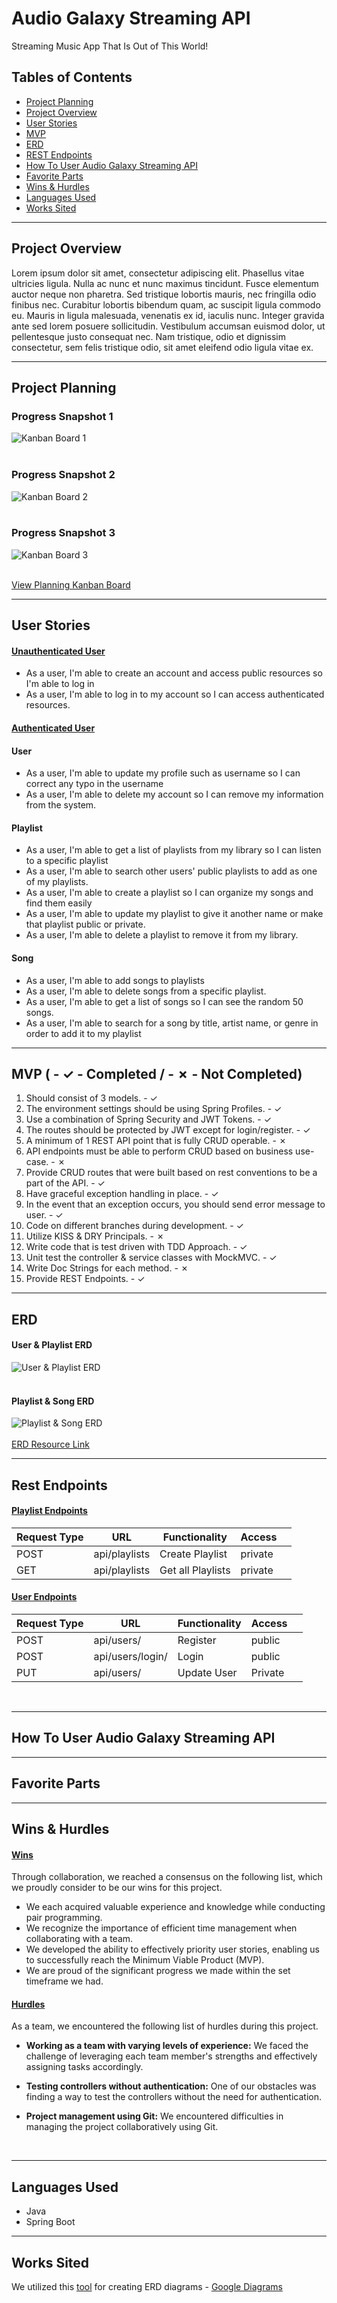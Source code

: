 # Audio Galaxy Streaming API
Streaming Music App That Is Out of This World!

## Tables of Contents

- [Project Planning](#project-planning)
- [Project Overview](#project-overview)
- [User Stories](#user-stories)
- [MVP](#mvp-------completed-------not-completed)
- [ERD](#erd)
- [REST Endpoints](#rest-endpoints)
- [How To User Audio Galaxy Streaming API](#how-to-user-audio-galaxy-streaming-api)
- [Favorite Parts](#favorite-parts)
- [Wins & Hurdles](#wins--hurdles)
- [Languages Used](#languages-used)
- [Works Sited](#works-sited)

***

## Project Overview

Lorem ipsum dolor sit amet, consectetur adipiscing elit. Phasellus vitae ultricies ligula. Nulla ac 
nunc et nunc maximus tincidunt. Fusce elementum auctor neque non pharetra. Sed tristique lobortis mauris, 
nec fringilla odio finibus nec. Curabitur lobortis bibendum quam, ac suscipit ligula commodo eu. Mauris in 
ligula malesuada, venenatis ex id, iaculis nunc. Integer gravida ante sed lorem posuere sollicitudin. 
Vestibulum accumsan euismod dolor, ut pellentesque justo consequat nec. Nam tristique, odio et dignissim 
consectetur, sem felis tristique odio, sit amet eleifend odio ligula vitae ex.
***

## Project Planning

### Progress Snapshot 1
![Kanban Board 1](./img/kanban1.png)<br><br>

### Progress Snapshot 2
![Kanban Board 2](./img/kanban2.png)<br><br>

### Progress Snapshot 3
![Kanban Board 3](./img/kanban3.png)<br><br>


[View Planning Kanban Board](https://github.com/users/pophero110/projects/7)

***

## User Stories

#### <ins>Unauthenticated User</ins>
- As a user, I'm able to create an account and access public resources so I'm able to log in<br>
- As a user, I'm able to log in to my account so I can access authenticated resources.

#### <ins>Authenticated User</ins>

#### User
- As a user, I'm able to update my profile such as username so I can correct any typo in the username
- As a user, I'm able to delete my account so I can remove my information from the system.

#### Playlist
- As a user, I'm able to get a list of playlists from my library so I can listen to a specific playlist
- As a user, I'm able to search other users' public playlists to add as one of my playlists.
- As a user, I'm able to create a playlist so I can organize my songs and find them easily
- As a user, I'm able to update my playlist to give it another name or make that playlist public or private.
- As a user, I'm able to delete a playlist to remove it from my library.

#### Song
- As a user, I'm able to add songs to playlists
- As a user, I'm able to delete songs from a specific playlist.
- As a user, I'm able to get a list of songs so I can see the random 50 songs.
- As a user, I'm able to search for a song by title, artist name, or genre in order to add it to my playlist

***

## MVP ( - ✓ - Completed / - ✗ - Not Completed)

1. Should consist of 3 models.  - ✓
2. The environment settings should be using Spring Profiles.  - ✓
3. Use a combination of Spring Security and JWT Tokens.  - ✓
4. The routes should be protected by JWT except for login/register.  - ✓
5. A minimum of 1 REST API point that is fully CRUD operable.  - ✗
6. API endpoints must be able to perform CRUD based on business use-case.  - ✗
7. Provide CRUD routes that were built based on rest conventions to be a part of the API.  - ✓
8. Have graceful exception handling in place.  - ✓
9. In the event that an  exception occurs, you should send error message to user.  - ✓
10. Code on different branches during development.  - ✓
11. Utilize KISS & DRY Principals.  - ✗
12. Write code that is test driven with TDD Approach.  - ✓ 
13. Unit test the controller & service classes with MockMVC.  - ✓
14. Write Doc Strings for each method. - ✗
15. Provide REST Endpoints. - ✓

***
## ERD

#### User & Playlist ERD <br>
![User & Playlist ERD](./img/User_Library_ERD.jpg)<br><br>

#### Playlist & Song ERD <br>
![Playlist & Song ERD](./img/Playlist_Song-ERD.jpg)<br><br>
[ERD Resource Link](https://drive.google.com/file/d/1aKHH1yrHc_hTh5BsFtUyS7XPm4ydv1Rg/view?usp=sharing)

***

## Rest Endpoints

#### <ins>Playlist Endpoints</ins>
| Request Type | URL               | Functionality     | Access  |   |
|--------------|-------------------|-------------------|---------|---|
| POST         | api/playlists     | Create Playlist   | private |   |
| GET          | api/playlists     | Get all Playlists | private |   |

#### <ins>User Endpoints</ins>
| Request Type | URL              | Functionality | Access  |   |
|--------------|------------------|---------------|---------|---|
| POST         | api/users/       | Register      | public  |   |
| POST         | api/users/login/ | Login         | public  |   |
| PUT          | api/users/       | Update User   | Private |   |

<br>

***

## How To User Audio Galaxy Streaming API

***

## Favorite Parts

***

## Wins & Hurdles

#### <ins>Wins</ins>
Through collaboration, we reached a consensus on the following list, which we proudly consider to be our wins for this project. 

- We each acquired valuable experience and knowledge while conducting pair programming.
- We recognize the importance of efficient time management when collaborating with a team.
- We developed the ability to effectively priority user stories, enabling us to successfully reach the Minimum Viable Product (MVP).
- We are proud of the significant progress we made within the set timeframe we had.

#### <ins>Hurdles</ins>
As a team, we encountered the following list of hurdles during this project.

 - <b>Working as a team with varying levels of experience:</b> We faced the challenge of leveraging each team member's 
 strengths and effectively assigning tasks accordingly.

 - <b>Testing controllers without authentication:</b> One of our obstacles was finding a way to test the 
controllers without the need for authentication.

 - <b>Project management using Git:</b> We encountered difficulties in managing the project collaboratively using Git.
<br>

***

## Languages Used
 - Java
 - Spring Boot

***

## Works Sited
We utilized this [tool](https://app.diagrams.net/) for creating ERD diagrams - [Google Diagrams](https://app.diagrams.net/)